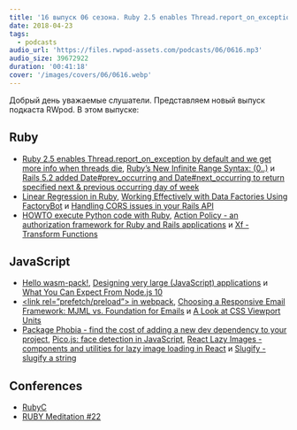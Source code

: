 ```yaml
---
title: '16 выпуск 06 сезона. Ruby 2.5 enables Thread.report_on_exception, wasm-pack, Action Policy, Package Phobia, Pico.js и прочее'
date: 2018-04-23
tags:
  - podcasts
audio_url: 'https://files.rwpod-assets.com/podcasts/06/0616.mp3'
audio_size: 39672922
duration: '00:41:18'
cover: '/images/covers/06/0616.webp'
---
```


Добрый день уважаемые слушатели. Представляем новый выпуск подкаста RWpod. В этом выпуске:

## Ruby

- [Ruby 2.5 enables Thread.report_on_exception by default and we get more info when threads die](https://blog.bigbinary.com/2018/04/18/ruby-2-5-enables-thread-report_on_exception-by-default.html), [Ruby’s New Infinite Range Syntax: (0..)](https://medium.com/square-corner-blog/rubys-new-infinite-range-syntax-0-97777cf06270) и [Rails 5.2 added Date#prev_occurring and Date#next_occurring to return specified next & previous occurring day of week](https://blog.bigbinary.com/2018/04/17/rails-5-2-adds-date-methods-to-return-specified-next-or-previous-occurring-day-of-week.html)
- [Linear Regression in Ruby](https://medium.com/@oem_83498/linear-regression-in-ruby-a170f9a892e5), [Working Effectively with Data Factories Using FactoryBot](https://semaphoreci.com/community/tutorials/working-effectively-with-data-factories-using-factorybot) и [Handling CORS issues in your Rails API](https://medium.com/@Nicholson85/handling-cors-issues-in-your-rails-api-120dfbcb8a24)
- [HOWTO execute Python code with Ruby](https://readysteadycode.com/howto-execute-python-code-with-ruby), [Action Policy - an authorization framework for Ruby and Rails applications](http://actionpolicy.evilmartians.io/#/) и [Xf - Transform Functions](https://github.com/baweaver/xf)

## JavaScript

- [Hello wasm-pack!](https://hacks.mozilla.org/2018/04/hello-wasm-pack/), [Designing very large (JavaScript) applications](https://medium.com/@cramforce/designing-very-large-javascript-applications-6e013a3291a3) и [What You Can Expect From Node.js 10](https://nodesource.com/blog/what-you-can-expect-from-node-js-10)
- [&lt;link rel=”prefetch/preload”&gt; in webpack](https://medium.com/webpack/link-rel-prefetch-preload-in-webpack-51a52358f84c), [Choosing a Responsive Email Framework: MJML vs. Foundation for Emails](https://css-tricks.com/choosing-a-responsive-email-framework%E2%80%8Amjml-vs-foundation-for-emails/) и [A Look at CSS Viewport Units](https://alligator.io/css/viewport-units/)
- [Package Phobia - find the cost of adding a new dev dependency to your project](https://packagephobia.now.sh/), [Pico.js: face detection in JavaScript](https://tkv.io/posts/picojs-intro/demo/), [React Lazy Images - components and utilities for lazy image loading in React](https://github.com/fpapado/react-lazy-images) и [Slugify - slugify a string](https://github.com/sindresorhus/slugify)

## Conferences

- [RubyC](https://rubyc.eu/)
- [RUBY Meditation #22](http://www.rubymeditation.com/)
